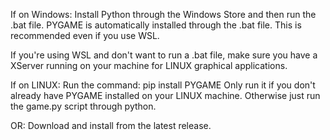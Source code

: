 If on Windows: Install Python through the Windows Store and then run the .bat file.
PYGAME is automatically installed through the .bat file.
This is recommended even if you use WSL.

If you're using WSL and don't want to run a .bat file, make sure you have a XServer
running on your machine for LINUX graphical applications.

If on LINUX:
Run the command: pip install PYGAME
Only run it if you don't already have PYGAME installed on your LINUX machine.
Otherwise just run the game.py script through python.

OR:
Download and install from the latest release.